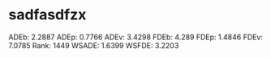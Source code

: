 # sadfasdfzx

ADEb: 2.2887
ADEp: 0.7766
ADEv: 3.4298
FDEb: 4.289
FDEp: 1.4846
FDEv: 7.0785
Rank: 1449
WSADE: 1.6399
WSFDE: 3.2203